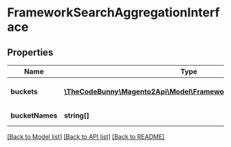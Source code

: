 # FrameworkSearchAggregationInterface

## Properties
Name | Type | Description | Notes
------------ | ------------- | ------------- | -------------
**buckets** | [**\TheCodeBunny\Magento2Api\Model\FrameworkSearchBucketInterface[]**](FrameworkSearchBucketInterface.md) | All Document fields | 
**bucketNames** | **string[]** | Document field names | 

[[Back to Model list]](../README.md#documentation-for-models) [[Back to API list]](../README.md#documentation-for-api-endpoints) [[Back to README]](../README.md)


